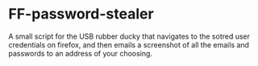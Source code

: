 # FF-password-stealer
A small script for the USB rubber ducky that navigates to the sotred user credentials on firefox, and then emails a screenshot of all the emails and passwords to an address of your choosing.
